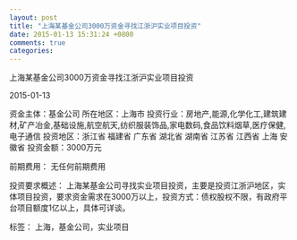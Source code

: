 ```yaml
---
layout: post
title: "上海某基金公司3000万资金寻找江浙沪实业项目投资"
date: 2015-01-13 15:31:24 +0800
comments: true
categories: 
---
```

上海某基金公司3000万资金寻找江浙沪实业项目投资



2015-01-13

资金主体：基金公司
所在地区：上海市
投资行业：房地产,能源,化学化工,建筑建材,矿产冶金,基础设施,航空航天,纺织服装饰品,家电数码,食品饮料烟草,医疗保健,电子通信
投资地区：浙江省 福建省 广东省 湖北省 湖南省 江苏省 江西省 上海 安徽省
投资金额：3000万元

前期费用：
无任何前期费用

投资要求概述：
上海某基金公司寻找实业项目投资，主要是投资江浙沪地区，实体项目投资，要求资金需求在3000万以上，投资方式：债权股权不限，有政府平台项目额度1亿以上，具体可详谈。

标签：
上海，基金公司，实业项目

